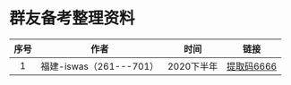 ﻿# 群友备考整理资料

| 序号 |   作者   |   时间   |                                                                     链接                                                                    |
|:----:|:--------:|:--------:|:-------------------------------------------------------------------------------------------------------------------------------------------:|
|   1  | 福建-iswas（261---701） | 2020下半年 |                  [提取码6666](https://pan.baidu.com/s/1pQVsTB6n6iFGinkAQT4J1g) |
